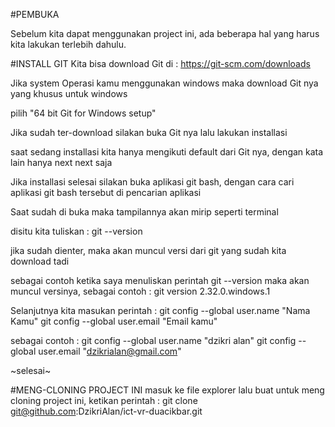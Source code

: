 #PEMBUKA

Sebelum kita dapat menggunakan project ini, ada beberapa hal yang harus kita lakukan terlebih dahulu.

#INSTALL GIT
Kita bisa download Git di : https://git-scm.com/downloads

Jika system Operasi kamu menggunakan windows maka download Git nya yang khusus untuk windows

pilih "64 bit Git for Windows setup"

Jika sudah ter-download silakan buka Git nya lalu lakukan installasi

saat sedang installasi kita hanya mengikuti default dari Git nya, dengan kata lain hanya next next saja

Jika installasi selesai silakan buka aplikasi git bash, dengan cara cari aplikasi git bash tersebut di pencarian aplikasi

Saat sudah di buka maka tampilannya akan mirip seperti terminal

disitu kita tuliskan : git --version

jika sudah dienter, maka akan muncul versi dari git yang sudah kita download tadi
 
sebagai contoh ketika saya menuliskan perintah git --version maka akan muncul versinya, sebagai contoh : git version 2.32.0.windows.1

Selanjutnya kita masukan perintah :
git config --global user.name "Nama Kamu"
git config --global user.email "Email kamu"

sebagai contoh : 
git config --global user.name "dzikri alan"
git config --global user.email "dzikrialan@gmail.com"

~selesai~

#MENG-CLONING PROJECT INI 
masuk ke file explorer lalu buat 
untuk meng cloning project ini, ketikan perintah : git clone git@github.com:DzikriAlan/ict-vr-duacikbar.git


